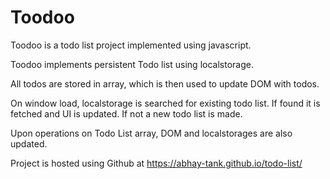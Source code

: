 # Toodoo

Toodoo is a todo list project implemented using javascript.

Toodoo implements persistent Todo list using localstorage.

All todos are stored in array, which is then used to update DOM with todos.

On window load, localstorage is searched for existing todo list. If found it is fetched and UI is updated. If not a new todo list is made.

Upon operations on Todo List array, DOM and localstorages are also updated.

Project is hosted using Github at https://abhay-tank.github.io/todo-list/
